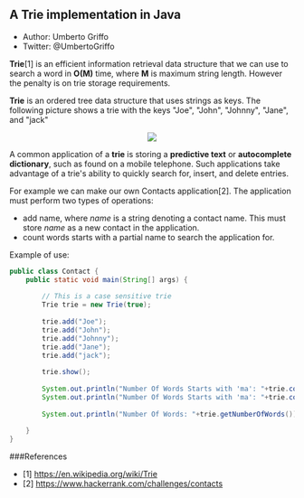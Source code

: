 ## A Trie implementation in Java
* Author: Umberto Griffo
* Twitter: @UmbertoGriffo

**Trie**[1] is an efficient information retrieval data structure that we can use to search a word in **O(M)** time, where **M** is maximum string length. However the penalty is on trie storage requirements.

**Trie** is an ordered tree data structure that uses strings as keys. The following picture shows a trie with the keys "Joe", "John", "Johnny", "Jane", and "jack"
<p align="center">
  <img src="https://github.com/umbertogriffo/Trie/blob/master/Trie.jpg"/>
</p>

A common application of a **trie** is storing a **predictive text** or **autocomplete dictionary**, such as found on a mobile telephone. Such applications take advantage of a trie's ability to quickly search for, insert, and delete entries.

For example we can make our own Contacts application[2]. 
The application must perform two types of operations:

- add name, where *name* is a string denoting a contact name. This must store *name* as a new contact in the application.
- count words starts with a partial name to search the application for.

Example of use:
``` java
public class Contact {
	public static void main(String[] args) {
		
		// This is a case sensitive trie
	    Trie trie = new Trie(true);
	    
		trie.add("Joe");
		trie.add("John");
		trie.add("Johnny");
		trie.add("Jane");
		trie.add("jack");
		
		trie.show();
		
		System.out.println("Number Of Words Starts with 'ma': "+trie.countWordStartsWith("Jo"));
		System.out.println("Number Of Words Starts with 'ma': "+trie.countWordStartsWith("ja"));
		
		System.out.println("Number Of Words: "+trie.getNumberOfWords());
		
	}
}
``` 
###References
- [1] https://en.wikipedia.org/wiki/Trie
- [2] https://www.hackerrank.com/challenges/contacts
